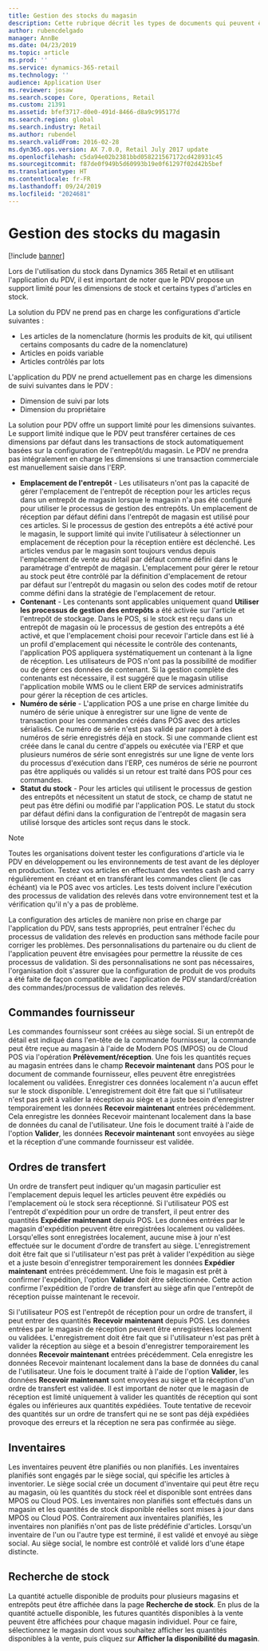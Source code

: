 ```yaml
---
title: Gestion des stocks du magasin
description: Cette rubrique décrit les types de documents qui peuvent être utilisés pour gérer le stock.
author: rubencdelgado
manager: AnnBe
ms.date: 04/23/2019
ms.topic: article
ms.prod: ''
ms.service: dynamics-365-retail
ms.technology: ''
audience: Application User
ms.reviewer: josaw
ms.search.scope: Core, Operations, Retail
ms.custom: 21391
ms.assetid: bfef3717-d0e0-491d-8466-d8a9c995177d
ms.search.region: global
ms.search.industry: Retail
ms.author: rubendel
ms.search.validFrom: 2016-02-28
ms.dyn365.ops.version: AX 7.0.0, Retail July 2017 update
ms.openlocfilehash: c5da94e02b2381bbd058221567172cd428931c45
ms.sourcegitcommit: f87de0f949b5d60993b19e0f61297f02d42b5bef
ms.translationtype: HT
ms.contentlocale: fr-FR
ms.lasthandoff: 09/24/2019
ms.locfileid: "2024681"
---
```

# <a name="store-inventory-management"></a>Gestion des stocks du magasin

[!include [banner](includes/banner.md)]

Lors de l'utilisation du stock dans Dynamics 365 Retail et en utilisant l'application du PDV, il est important de noter que le PDV propose un support limité pour les dimensions de stock et certains types d'articles en stock.

La solution du PDV ne prend pas en charge les configurations d'article suivantes :

- Les articles de la nomenclature (hormis les produits de kit, qui utilisent certains composants du cadre de la nomenclature)
- Articles en poids variable
- Articles contrôlés par lots

L'application du PDV ne prend actuellement pas en charge les dimensions de suivi suivantes dans le PDV :

- Dimension de suivi par lots
- Dimension du propriétaire

La solution pour PDV offre un support limité pour les dimensions suivantes. Le support limité indique que le PDV peut transférer certaines de ces dimensions par défaut dans les transactions de stock automatiquement basées sur la configuration de l'entrepôt/du magasin. Le PDV ne prendra pas intégralement en charge les dimensions si une transaction commerciale est manuellement saisie dans l'ERP. 

- **Emplacement de l'entrepôt** - Les utilisateurs n'ont pas la capacité de gérer l'emplacement de l'entrepôt de réception pour les articles reçus dans un entrepôt de magasin lorsque le magasin n'a pas été configuré pour utiliser le processus de gestion des entrepôts. Un emplacement de réception par défaut défini dans l'entrepôt de magasin est utilisé pour ces articles. Si le processus de gestion des entrepôts a été activé pour le magasin, le support limité qui invite l'utilisateur à sélectionner un emplacement de réception pour la réception entière est déclenché. Les articles vendus par le magasin sont toujours vendus depuis l'emplacement de vente au détail par défaut comme défini dans le paramétrage d'entrepôt de magasin. L'emplacement pour gérer le retour au stock peut être contrôlé par la définition d'emplacement de retour par défaut sur l'entrepôt du magasin ou selon des codes motif de retour comme défini dans la stratégie de l'emplacement de retour.
- **Contenant** - Les contenants sont applicables uniquement quand **Utiliser les processus de gestion des entrepôts** a été activée sur l'article et l'entrepôt de stockage. Dans le POS, si le stock est reçu dans un entrepôt de magasin où le processus de gestion des entrepôts a été activé, et que l'emplacement choisi pour recevoir l'article dans est lié à un profil d'emplacement qui nécessite le contrôle des contenants, l'application POS appliquera systématiquement un contenant à la ligne de réception. Les utilisateurs de POS n'ont pas la possibilité de modifier ou de gérer ces données de contenant. Si la gestion complète des contenants est nécessaire, il est suggéré que le magasin utilise l'application mobile WMS ou le client ERP de services administratifs pour gérer la réception de ces articles.
- **Numéro de série** - L'application POS a une prise en charge limitée du numéro de série unique à enregistrer sur une ligne de vente de transaction pour les commandes créés dans POS avec des articles sérialisés. Ce numéro de série n'est pas validé par rapport à des numéros de série enregistrés déjà en stock. Si une commande client est créée dans le canal du centre d'appels ou exécutée via l'ERP et que plusieurs numéros de série sont enregistrés sur une ligne de vente lors du processus d'exécution dans l'ERP, ces numéros de série ne pourront pas être appliqués ou validés si un retour est traité dans POS pour ces commandes.
- **Statut du stock** - Pour les articles qui utilisent le processus de gestion des entrepôts et nécessitent un statut de stock, ce champ de statut ne peut pas être défini ou modifié par l'application POS. Le statut du stock par défaut défini dans la configuration de l'entrepôt de magasin sera utilisé lorsque des articles sont reçus dans le stock.

> [!NOTE]
> Toutes les organisations doivent tester les configurations d'article via le PDV en développement ou les environnements de test avant de les déployer en production. Testez vos articles en effectuant des ventes cash and carry régulièrement en créant et en transférant les commandes client (le cas échéant) via le POS avec vos articles. Les tests doivent inclure l'exécution des processus de validation des relevés dans votre environnement test et la vérification qu'il n'y a pas de problème.
>
> La configuration des articles de manière non prise en charge par l'application du PDV, sans tests appropriés, peut entraîner l'échec du processus de validation des relevés en production sans méthode facile pour corriger les problèmes. Des personnalisations du partenaire ou du client de l'application peuvent être envisagées pour permettre la réussite de ces processus de validation. Si des personnalisations ne sont pas nécessaires, l'organisation doit s'assurer que la configuration de produit de vos produits a été faite de façon compatible avec l'application de PDV standard/création des commandes/processus de validation des relevés.

## <a name="purchase-orders"></a>Commandes fournisseur

Les commandes fournisseur sont créées au siège social. Si un entrepôt de détail est indiqué dans l'en-tête de la commande fournisseur, la commande peut être reçue au magasin à l'aide de Modern POS (MPOS) ou de Cloud POS via l'opération **Prélèvement/réception**. Une fois les quantités reçues au magasin entrées dans le champ **Recevoir maintenant** dans POS pour le document de commande fournisseur, elles peuvent être enregistrées localement ou validées. Enregistrer ces données localement n'a aucun effet sur le stock disponible. L'enregistrement doit être fait que si l'utilisateur n'est pas prêt à valider la réception au siège et a juste besoin d'enregistrer temporairement les données **Recevoir maintenant** entrées précédemment. Cela enregistre les données Recevoir maintenant localement dans la base de données du canal de l'utilisateur. Une fois le document traité à l'aide de l'option **Valider**, les données **Recevoir maintenant** sont envoyées au siège et la réception d'une commande fournisseur est validée. 

## <a name="transfer-orders"></a>Ordres de transfert

Un ordre de transfert peut indiquer qu'un magasin particulier est l'emplacement depuis lequel les articles peuvent être expédiés ou l'emplacement où le stock sera réceptionné. Si l'utilisateur POS est l'entrepôt d'expédition pour un ordre de transfert, il peut entrer des quantités **Expédier maintenant** depuis POS. Les données entrées par le magasin d'expédition peuvent être enregistrées localement ou validées. Lorsqu'elles sont enregistrées localement, aucune mise à jour n'est effectuée sur le document d'ordre de transfert au siège. L'enregistrement doit être fait que si l'utilisateur n'est pas prêt à valider l'expédition au siège et a juste besoin d'enregistrer temporairement les données **Expédier maintenant** entrées précédemment. Une fois le magasin est prêt à confirmer l'expédition, l'option **Valider** doit être sélectionnée. Cette action confirme l'expédition de l'ordre de transfert au siège afin que l'entrepôt de réception puisse maintenant le recevoir. 

Si l'utilisateur POS est l'entrepôt de réception pour un ordre de transfert, il peut entrer des quantités **Recevoir maintenant** depuis POS. Les données entrées par le magasin de réception peuvent être enregistrées localement ou validées. L'enregistrement doit être fait que si l'utilisateur n'est pas prêt à valider la réception au siège et a besoin d'enregistrer temporairement les données **Recevoir maintenant** entrées précédemment. Cela enregistre les données Recevoir maintenant localement dans la base de données du canal de l'utilisateur. Une fois le document traité à l'aide de l'option **Valider**, les données **Recevoir maintenant** sont envoyées au siège et la réception d'un ordre de transfert est validée. Il est important de noter que le magasin de réception est limité uniquement à valider les quantités de réception qui sont égales ou inférieures aux quantités expédiées. Toute tentative de recevoir des quantités sur un ordre de transfert qui ne se sont pas déjà expédiées provoque des erreurs et la réception ne sera pas confirmée au siège.

## <a name="stock-counts"></a>Inventaires

Les inventaires peuvent être planifiés ou non planifiés. Les inventaires planifiés sont engagés par le siège social, qui spécifie les articles à inventorier. Le siège social crée un document d'inventaire qui peut être reçu au magasin, où les quantités du stock réel et disponible sont entrées dans MPOS ou Cloud POS. Les inventaires non planifiés sont effectués dans un magasin et les quantités de stock disponible réelles sont mises à jour dans MPOS ou Cloud POS. Contrairement aux inventaires planifiés, les inventaires non planifiés n'ont pas de liste prédéfinie d'articles. Lorsqu'un inventaire de l'un ou l'autre type est terminé, il est validé et envoyé au siège social. Au siège social, le nombre est contrôlé et validé lors d'une étape distincte.

## <a name="inventory-lookup"></a>Recherche de stock

La quantité actuelle disponible de produits pour plusieurs magasins et entrepôts peut être affichée dans la page **Recherche de stock**. En plus de la quantité actuelle disponible, les futures quantités disponibles à la vente peuvent être affichées pour chaque magasin individuel. Pour ce faire, sélectionnez le magasin dont vous souhaitez afficher les quantités disponibles à la vente, puis cliquez sur **Afficher la disponibilité du magasin**.
